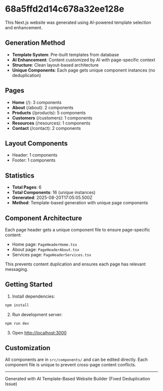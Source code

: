 # 68a5ffd2d14c678a32ee128e

This Next.js website was generated using AI-powered template selection and enhancement.

## Generation Method

- **Template System**: Pre-built templates from database
- **AI Enhancement**: Content customized by AI with page-specific context
- **Structure**: Clean layout-based architecture
- **Unique Components**: Each page gets unique component instances (no deduplication)

## Pages

- **Home** (/): 3 components
- **About** (/about): 2 components
- **Products** (/products): 5 components
- **Customers** (/customers): 1 components
- **Resources** (/resources): 1 components
- **Contact** (/contact): 2 components

## Layout Components

- Header: 1 components
- Footer: 1 components

## Statistics

- **Total Pages**: 6
- **Total Components**: 16 (unique instances)
- **Generated**: 2025-08-20T17:05:05.500Z
- **Method**: Template-based generation with unique page components

## Component Architecture

Each page header gets a unique component file to ensure page-specific content:
- Home page: `PageHeaderHome.tsx`
- About page: `PageHeaderAbout.tsx`
- Services page: `PageHeaderServices.tsx`

This prevents content duplication and ensures each page has relevant messaging.

## Getting Started

1. Install dependencies:
```bash
npm install
```

2. Run development server:
```bash
npm run dev
```

3. Open [http://localhost:3000](http://localhost:3000)

## Customization

All components are in `src/components/` and can be edited directly.
Each component file is unique to prevent cross-page content conflicts.

---
Generated with AI Template-Based Website Builder (Fixed Deduplication Issue)
